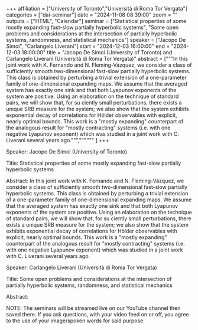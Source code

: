 +++
affiliation = ["University of Toronto","Università di Roma Tor Vergata"]
categories = ["dai-seminar"] 
date = "2024-11-08 08:39:00"
zoom = "" 
outputs = ["HTML", "Calendar"] 
seminar = ["Statistical properties of some mostly expanding fast-slow partially hyperbolic systems", "Some open problems and considerations at the intersection of partially hyperbolic systems, randomness, and statistical mechanics"] 
speaker = ["Jacopo De Simoi", "Carlangelo Liverani"] 
start = "2024-12-03 16:00:00" 
end = "2024-12-03 18:00:00" 
title = "Jacopo De Simoi (University of Toronto) and Carlangelo Liverani (Università di Roma Tor Vergata)" 
abstract = ["""In this joint work with K. Fernando and N. Fleming-Vázquez, we consider a class of sufficiently smooth two-dimensional fast-slow
partially hyperbolic systems. This class is obtained by perturbing a trivial extension of a one-parameter family of one-dimensional expanding maps.
We assume that the averaged system has exactly one sink and that both Lyapunov exponents of the system are positive.
Using an elaboration on the technique of standard pairs, we will show that, for su ciently small perturbations, there
exists a unique SRB measure for the system; we also show that the system exhibits exponential decay of correlations for Hölder
observables with explicit, nearly optimal bounds. This work is a "mostly expanding" counterpart of the analogous result
for "mostly contracting" systems (i.e. with one negative Lyapunov exponent) which was studied in a joint work with C. Liverani several years ago.""",""".""" ]
+++

Speaker: Jacopo De Simoi (University of Toronto)

Title: Statistical properties of some mostly expanding fast-slow partially hyperbolic systems

Abstract: In this joint work with K. Fernando and N. Fleming-Vázquez, we consider a class of sufficiently smooth two-dimensional fast-slow
partially hyperbolic systems. This class is obtained by perturbing a trivial extension of a one-parameter family of one-dimensional expanding maps.
We assume that the averaged system has exactly one sink and that both Lyapunov exponents of the system are positive.
Using an elaboration on the technique of standard pairs, we will show that, for su ciently small perturbations, there
exists a unique SRB measure for the system; we also show that the system exhibits exponential decay of correlations for Hölder
observables with explicit, nearly optimal bounds. This work is a "mostly expanding" counterpart of the analogous result
for "mostly contracting" systems (i.e. with one negative Lyapunov exponent) which was studied in a joint work with C. Liverani several years ago.

Speaker: Carlangelo Liverani (Università di Roma Tor Vergata) 

Title: Some open problems and considerations at the intersection of partially hyperbolic systems, randomness, and statistical mechanics

Abstract:

NOTE: The seminars will be streamed live on our YouTube channel then saved there. If you ask questions, with your video feed on or off, you agree to the use of your image/spoken words for said purpose.
